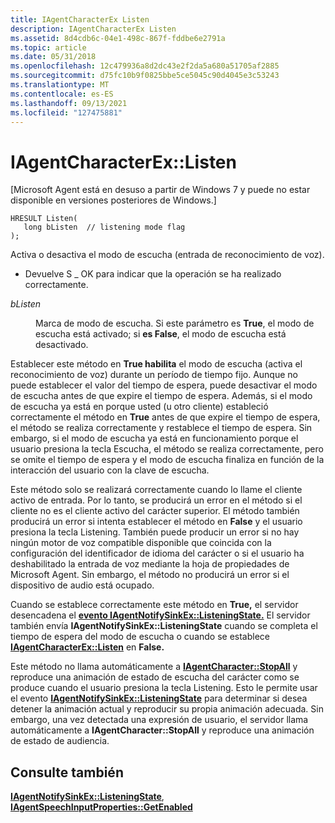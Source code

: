 ```yaml
---
title: IAgentCharacterEx Listen
description: IAgentCharacterEx Listen
ms.assetid: 8d4cdb6c-04e1-498c-867f-fddbe6e2791a
ms.topic: article
ms.date: 05/31/2018
ms.openlocfilehash: 12c479936a8d2dc43e2f2da5a680a51705af2885
ms.sourcegitcommit: d75fc10b9f0825bbe5ce5045c90d4045e3c53243
ms.translationtype: MT
ms.contentlocale: es-ES
ms.lasthandoff: 09/13/2021
ms.locfileid: "127475881"
---
```

# <a name="iagentcharacterexlisten"></a>IAgentCharacterEx::Listen

\[Microsoft Agent está en desuso a partir de Windows 7 y puede no estar disponible en versiones posteriores de Windows.\]

``` syntax
HRESULT Listen(
   long bListen  // listening mode flag
);
```

Activa o desactiva el modo de escucha (entrada de reconocimiento de voz).

-   Devuelve S \_ OK para indicar que la operación se ha realizado correctamente.

<dl> <dt>

<span id="bListen"></span><span id="blisten"></span><span id="BLISTEN"></span>*bListen*
</dt> <dd>

Marca de modo de escucha. Si este parámetro es **True**, el modo de escucha está activado; si **es False**, el modo de escucha está desactivado.

</dd> </dl>

Establecer este método en **True habilita** el modo de escucha (activa el reconocimiento de voz) durante un período de tiempo fijo. Aunque no puede establecer el valor del tiempo de espera, puede desactivar el modo de escucha antes de que expire el tiempo de espera. Además, si el modo de escucha ya está en porque usted (u otro cliente) estableció correctamente el método en **True** antes de que expire el tiempo de espera, el método se realiza correctamente y restablece el tiempo de espera. Sin embargo, si el modo de escucha ya está en funcionamiento porque el usuario presiona la tecla Escucha, el método se realiza correctamente, pero se omite el tiempo de espera y el modo de escucha finaliza en función de la interacción del usuario con la clave de escucha.

Este método solo se realizará correctamente cuando lo llame el cliente activo de entrada. Por lo tanto, se producirá un error en el método si el cliente no es el cliente activo del carácter superior. El método también producirá un error si intenta establecer el método en **False** y el usuario presiona la tecla Listening. También puede producir un error si no hay ningún motor de voz compatible disponible que coincida con la configuración del identificador de idioma del carácter o si el usuario ha deshabilitado la entrada de voz mediante la hoja de propiedades de Microsoft Agent. Sin embargo, el método no producirá un error si el dispositivo de audio está ocupado.

Cuando se establece correctamente este método en **True,** el servidor desencadena el [**evento IAgentNotifySinkEx::ListeningState.**](iagentnotifysinkex--listeningstate.md) El servidor también envía **IAgentNotifySinkEx::ListeningState** cuando se completa el tiempo de espera del modo de escucha o cuando se establece [**IAgentCharacterEx::Listen**](https://www.bing.com/search?q=**IAgentCharacterEx::Listen**) en **False.**

Este método no llama automáticamente a [**IAgentCharacter::StopAll**](iagentcharacter--stopall.md) y reproduce una animación de estado de escucha del carácter como se produce cuando el usuario presiona la tecla Listening. Esto le permite usar el evento [**IAgentNotifySinkEx::ListeningState**](iagentnotifysinkex--listeningstate.md) para determinar si desea detener la animación actual y reproducir su propia animación adecuada. Sin embargo, una vez detectada una expresión de usuario, el servidor llama automáticamente a **IAgentCharacter::StopAll** y reproduce una animación de estado de audiencia.

## <a name="see-also"></a>Consulte también

[**IAgentNotifySinkEx::ListeningState**](iagentnotifysinkex--listeningstate.md), [ **IAgentSpeechInputProperties::GetEnabled**](iagentspeechinputproperties--getenabled.md)


 

 




